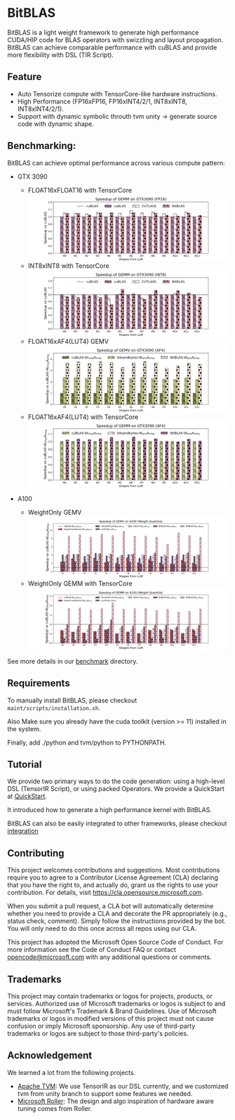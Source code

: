 # BitBLAS

BitBLAS is a light weight framework to generate high performance CUDA/HIP code for BLAS operators with swizzling and layout propagation. BitBLAS can achieve comparable performance with cuBLAS and provide more flexibility with DSL (TIR Script).

## Feature

- Auto Tensorize compute with TensorCore-like hardware instructions.
- High Performance (FP16xFP16, FP16xINT4/2/1, INT8xINT8, INT8xINT4/2/1).
- Support with dynamic symbolic throuth tvm unity -> generate source code with dynamic shape.

## Benchmarking:
BitBLAS can achieve optimal performance across various compute pattern:

- GTX 3090
  - FLOAT16xFLOAT16 with TensorCore ![3090-gemm-fp16](./images/figures/op_benchmark_3090_fp16_gemm.png)
  - INT8xINT8 with TensorCore ![3090-gemm-s8](./images/figures/op_benchmark_3090_s8_gemm.png)
  - FLOAT16xAF4(LUT4) GEMV ![3090-af4-gemv](./images/figures/op_benchmark_3090_af4_gemv.png)
  - FLOAT16xAF4(LUT4) with TensorCore ![3090-af4-gemm](./images/figures/op_benchmark_3090_af4_gemm.png)

- A100
  - WeightOnly GEMV ![a100-wq-gemv](./images/figures/op_benchmark_a100_wq_gemv.png)
  - WeightOnly GEMM with TensorCore ![a100-wq-gemm](./images/figures/op_benchmark_a100_wq_gemm.png)

See more details in our [benchmark](./benchmark) directory.

## Requirements

To manually install BitBLAS, please checkout `maint/scripts/installation.sh`.

Also Make sure you already have the cuda toolkit (version >= 11) installed in the system.

Finally, add ./python and tvm/python to PYTHONPATH.

## Tutorial

We provide two primary ways to do the code generation: using a high-level DSL (TensorIR Script), or using packed Operators. We provide a QuickStart at [QuickStart](./docs/QuickStart.md).

It introduced how to generate a high performance kernel with BitBLAS.

BitBLAS can also be easily integrated to other frameworks, please checkout [integration](./integration/)

## Contributing

This project welcomes contributions and suggestions. Most contributions require you to agree to a Contributor License Agreement (CLA) declaring that you have the right to, and actually do, grant us the rights to use your contribution. For details, visit https://cla.opensource.microsoft.com.

When you submit a pull request, a CLA bot will automatically determine whether you need to provide a CLA and decorate the PR appropriately (e.g., status check, comment). Simply follow the instructions provided by the bot. You will only need to do this once across all repos using our CLA.

This project has adopted the Microsoft Open Source Code of Conduct. For more information see the Code of Conduct FAQ or contact opencode@microsoft.com with any additional questions or comments.

## Trademarks

This project may contain trademarks or logos for projects, products, or services. Authorized use of Microsoft trademarks or logos is subject to and must follow Microsoft's Trademark & Brand Guidelines. Use of Microsoft trademarks or logos in modified versions of this project must not cause confusion or imply Microsoft sponsorship. Any use of third-party trademarks or logos are subject to those third-party's policies.

## Acknowledgement

We learned a lot from the following projects.
- [Apache TVM](https://github.com/apache/tvm): We use TensorIR as our DSL currently, and we customized tvm from unity branch to support some features we needed.
- [Microsoft Roller](https://github.com/microsoft/nnfusion/tree/roller): The design and algo inspiration of hardware aware tuning comes from Roller.

